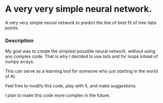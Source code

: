 # A very very simple neural network.
A very very simple neural network to predict the line of best fit of tree data points.

### Description

My goal was to create the simplest possible neural network, without using any complex code. That is why I decided to use lists and for loops intead of numpy arrays.

This can serve as a learning tool for someone who just starting in the world of AI.

Feel free to modify this code, play with it, and make suggestions.

I plan to make this code more complex in the future.
